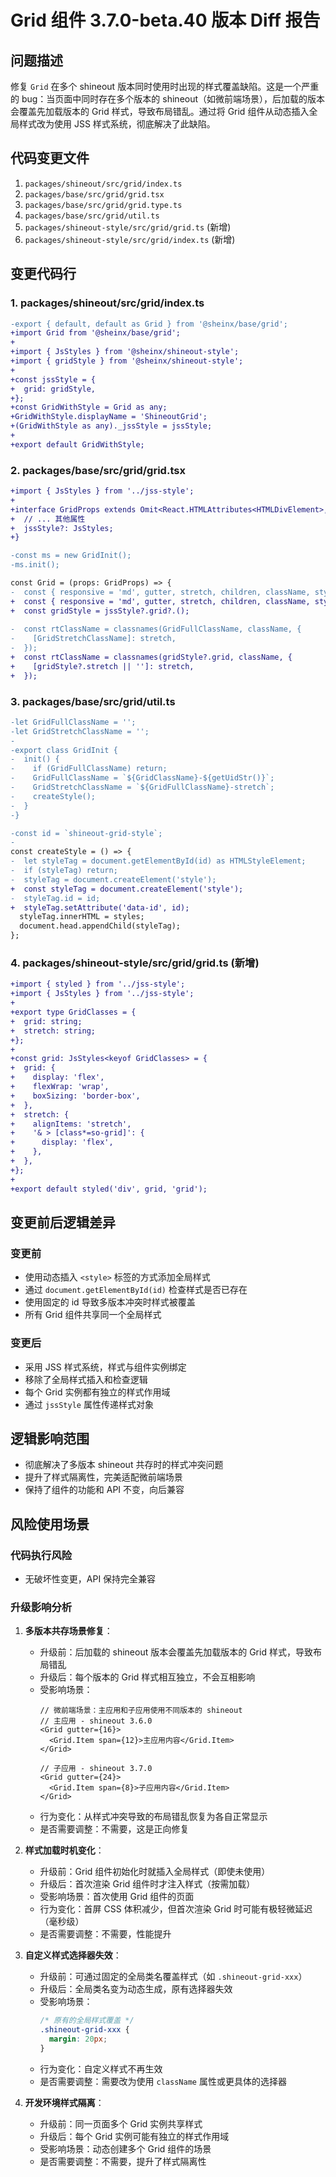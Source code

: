 # Grid 组件 3.7.0-beta.40 版本 Diff 报告

## 问题描述

修复 `Grid` 在多个 shineout 版本同时使用时出现的样式覆盖缺陷。这是一个严重的 bug：当页面中同时存在多个版本的 shineout（如微前端场景），后加载的版本会覆盖先加载版本的 Grid 样式，导致布局错乱。通过将 Grid 组件从动态插入全局样式改为使用 JSS 样式系统，彻底解决了此缺陷。

## 代码变更文件

1. `packages/shineout/src/grid/index.ts`
2. `packages/base/src/grid/grid.tsx`
3. `packages/base/src/grid/grid.type.ts`
4. `packages/base/src/grid/util.ts`
5. `packages/shineout-style/src/grid/grid.ts` (新增)
6. `packages/shineout-style/src/grid/index.ts` (新增)

## 变更代码行

### 1. packages/shineout/src/grid/index.ts
```diff
-export { default, default as Grid } from '@sheinx/base/grid';
+import Grid from '@sheinx/base/grid';
+
+import { JsStyles } from '@sheinx/shineout-style';
+import { gridStyle } from '@sheinx/shineout-style';
+
+const jssStyle = {
+  grid: gridStyle,
+};
+const GridWithStyle = Grid as any;
+GridWithStyle.displayName = 'ShineoutGrid';
+(GridWithStyle as any)._jssStyle = jssStyle;
+
+export default GridWithStyle;
```

### 2. packages/base/src/grid/grid.tsx
```diff
+import { JsStyles } from '../jss-style';
+
+interface GridProps extends Omit<React.HTMLAttributes<HTMLDivElement>, 'style'> {
+  // ... 其他属性
+  jssStyle?: JsStyles;
+}

-const ms = new GridInit();
-ms.init();

const Grid = (props: GridProps) => {
-  const { responsive = 'md', gutter, stretch, children, className, style, ...otherProps } = props;
+  const { responsive = 'md', gutter, stretch, children, className, style, jssStyle, ...otherProps } = props;
+  const gridStyle = jssStyle?.grid?.();
   
-  const rtClassName = classnames(GridFullClassName, className, {
-    [GridStretchClassName]: stretch,
-  });
+  const rtClassName = classnames(gridStyle?.grid, className, {
+    [gridStyle?.stretch || '']: stretch,
+  });
```

### 3. packages/base/src/grid/util.ts
```diff
-let GridFullClassName = '';
-let GridStretchClassName = '';
-
-export class GridInit {
-  init() {
-    if (GridFullClassName) return;
-    GridFullClassName = `${GridClassName}-${getUidStr()}`;
-    GridStretchClassName = `${GridFullClassName}-stretch`;
-    createStyle();
-  }
-}

-const id = `shineout-grid-style`;
-
const createStyle = () => {
-  let styleTag = document.getElementById(id) as HTMLStyleElement;
-  if (styleTag) return;
-  styleTag = document.createElement('style');
+  const styleTag = document.createElement('style');
-  styleTag.id = id;
+  styleTag.setAttribute('data-id', id);
  styleTag.innerHTML = styles;
  document.head.appendChild(styleTag);
};
```

### 4. packages/shineout-style/src/grid/grid.ts (新增)
```diff
+import { styled } from '../jss-style';
+import { JsStyles } from '../jss-style';
+
+export type GridClasses = {
+  grid: string;
+  stretch: string;
+};
+
+const grid: JsStyles<keyof GridClasses> = {
+  grid: {
+    display: 'flex',
+    flexWrap: 'wrap',
+    boxSizing: 'border-box',
+  },
+  stretch: {
+    alignItems: 'stretch',
+    '& > [class*=so-grid]': {
+      display: 'flex',
+    },
+  },
+};
+
+export default styled('div', grid, 'grid');
```

## 变更前后逻辑差异

### 变更前
- 使用动态插入 `<style>` 标签的方式添加全局样式
- 通过 `document.getElementById(id)` 检查样式是否已存在
- 使用固定的 id 导致多版本冲突时样式被覆盖
- 所有 Grid 组件共享同一个全局样式

### 变更后
- 采用 JSS 样式系统，样式与组件实例绑定
- 移除了全局样式插入和检查逻辑
- 每个 Grid 实例都有独立的样式作用域
- 通过 `jssStyle` 属性传递样式对象

## 逻辑影响范围
- 彻底解决了多版本 shineout 共存时的样式冲突问题
- 提升了样式隔离性，完美适配微前端场景
- 保持了组件的功能和 API 不变，向后兼容

## 风险使用场景

### 代码执行风险
- 无破坏性变更，API 保持完全兼容

### 升级影响分析

1. **多版本共存场景修复**：
   - 升级前：后加载的 shineout 版本会覆盖先加载版本的 Grid 样式，导致布局错乱
   - 升级后：每个版本的 Grid 样式相互独立，不会互相影响
   - 受影响场景：
     ```tsx
     // 微前端场景：主应用和子应用使用不同版本的 shineout
     // 主应用 - shineout 3.6.0
     <Grid gutter={16}>
       <Grid.Item span={12}>主应用内容</Grid.Item>
     </Grid>
     
     // 子应用 - shineout 3.7.0
     <Grid gutter={24}>
       <Grid.Item span={8}>子应用内容</Grid.Item>
     </Grid>
     ```
   - 行为变化：从样式冲突导致的布局错乱恢复为各自正常显示
   - 是否需要调整：不需要，这是正向修复

2. **样式加载时机变化**：
   - 升级前：Grid 组件初始化时就插入全局样式（即使未使用）
   - 升级后：首次渲染 Grid 组件时才注入样式（按需加载）
   - 受影响场景：首次使用 Grid 组件的页面
   - 行为变化：首屏 CSS 体积减少，但首次渲染 Grid 时可能有极轻微延迟（毫秒级）
   - 是否需要调整：不需要，性能提升

3. **自定义样式选择器失效**：
   - 升级前：可通过固定的全局类名覆盖样式（如 `.shineout-grid-xxx`）
   - 升级后：全局类名变为动态生成，原有选择器失效
   - 受影响场景：
     ```css
     /* 原有的全局样式覆盖 */
     .shineout-grid-xxx {
       margin: 20px;
     }
     ```
   - 行为变化：自定义样式不再生效
   - 是否需要调整：需要改为使用 `className` 属性或更具体的选择器

4. **开发环境样式隔离**：
   - 升级前：同一页面多个 Grid 实例共享样式
   - 升级后：每个 Grid 实例可能有独立的样式作用域
   - 受影响场景：动态创建多个 Grid 组件的场景
   - 是否需要调整：不需要，提升了样式隔离性